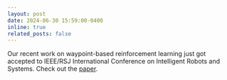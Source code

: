 ```yaml
---
layout: post
date: 2024-06-30 15:59:00-0400
inline: true
related_posts: false
---
```


Our recent work on waypoint-based reinforcement learning just got accepted to IEEE/RSJ International Conference on Intelligent Robots and Systems. Check out the [paper](https://soheilhbn.com/assets/pdf/iros2024.pdf).
